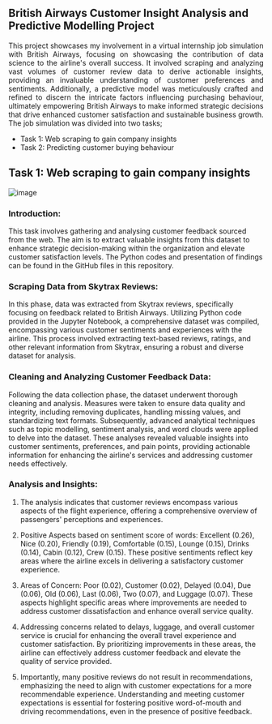 ## British Airways Customer Insight Analysis and Predictive Modelling Project

<p style="text-align: justify;">
    This project showcases my involvement in a virtual internship job simulation with British Airways, focusing on showcasing the contribution of data science to the airline's overall success. It involved scraping and analyzing vast volumes of customer review data to derive actionable insights, providing an invaluable understanding of customer preferences and sentiments. Additionally, a predictive model was meticulously crafted and refined to discern the intricate factors influencing purchasing behaviour, ultimately empowering British Airways to make informed strategic decisions that drive enhanced customer satisfaction and sustainable business growth. The job simulation was divided into two tasks; 
</p>

* Task 1: Web scraping to gain company insights
* Task 2: Predicting customer buying behaviour

## Task 1: Web scraping to gain company insights

![image](https://github.com/noshiobec/British_Airyways_data-science_job_simulation/assets/96450822/5547396f-9ea1-40ec-baa6-def29595e629)

### Introduction:
This task involves gathering and analysing customer feedback sourced from the web. The aim is to extract valuable insights from this dataset to enhance strategic decision-making within the organization and elevate customer satisfaction levels. The Python codes and presentation of findings can be found in the GitHub files in this repository. 

### Scraping Data from Skytrax Reviews:
In this phase, data was extracted from Skytrax reviews, specifically focusing on feedback related to British Airways. Utilizing Python code provided in the Jupyter Notebook, a comprehensive dataset was compiled, encompassing various customer sentiments and experiences with the airline. This process involved extracting text-based reviews, ratings, and other relevant information from Skytrax, ensuring a robust and diverse dataset for analysis.

### Cleaning and Analyzing Customer Feedback Data:
Following the data collection phase, the dataset underwent thorough cleaning and analysis. Measures were taken to ensure data quality and integrity, including removing duplicates, handling missing values, and standardizing text formats. Subsequently, advanced analytical techniques such as topic modelling, sentiment analysis, and word clouds were applied to delve into the dataset. These analyses revealed valuable insights into customer sentiments, preferences, and pain points, providing actionable information for enhancing the airline's services and addressing customer needs effectively.

### Analysis and Insights:

1. The analysis indicates that customer reviews encompass various aspects of the flight experience, offering a comprehensive overview of passengers' perceptions and experiences.

2. Positive Aspects based on sentiment score of words: Excellent (0.26), Nice (0.20), Friendly (0.19), Comfortable (0.15), Lounge (0.15), Drinks (0.14), Cabin (0.12), Crew (0.15). These positive sentiments reflect key areas where the airline excels in delivering a satisfactory customer experience.

3. Areas of Concern: Poor (0.02), Customer (0.02), Delayed (0.04), Due (0.06), Old (0.06), Last (0.06), Two (0.07), and Luggage (0.07). These aspects highlight specific areas where improvements are needed to address customer dissatisfaction and enhance overall service quality.

4. Addressing concerns related to delays, luggage, and overall customer service is crucial for enhancing the overall travel experience and customer satisfaction. By prioritizing improvements in these areas, the airline can effectively address customer feedback and elevate the quality of service provided.

5. Importantly, many positive reviews do not result in recommendations, emphasizing the need to align with customer expectations for a more recommendable experience. Understanding and meeting customer expectations is essential for fostering positive word-of-mouth and driving recommendations, even in the presence of positive feedback.
